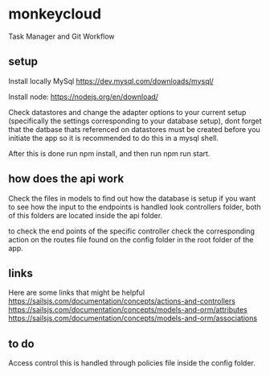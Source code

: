 # monkeycloud

Task Manager and Git Workflow

## setup

Install locally MySql https://dev.mysql.com/downloads/mysql/

Install node: https://nodejs.org/en/download/

Check datastores and change the adapter options to your current setup (specifically the settings corresponding to your database setup),
dont forget that the datbase thats referenced on datastores must be created before you initiate the app so it is recommended to do this
in a mysql shell.

After this is done run npm install, and then run npm run start.

## how does the api work
Check the files in models to find out how the database is setup if you want to see how the input to the endpoints is handled look
controllers folder, both of this folders are located inside the api folder.

to check the end points of the specific controller check the corresponding action on the routes file found on the config folder
in the root folder of the app.

## links
Here are some links that might be helpful
https://sailsjs.com/documentation/concepts/actions-and-controllers
https://sailsjs.com/documentation/concepts/models-and-orm/attributes
https://sailsjs.com/documentation/concepts/models-and-orm/associations

## to do
Access control this is handled through policies file inside the config folder. 